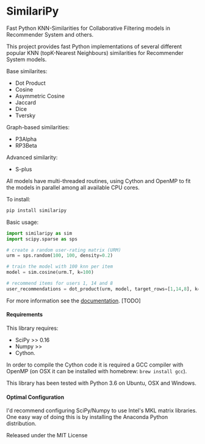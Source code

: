 SimilariPy
==========

Fast Python KNN-Similarities for Collaborative Filtering models in Recommender System and others.

This project provides fast Python implementations of several different popular KNN (topK-Nearest Neighbours) similarities for Recommender System models.

Base similarites:
 * Dot Product
 * Cosine
 * Asymmetric Cosine
 * Jaccard
 * Dice
 * Tversky

 Graph-based similarities:
 * P3Alpha
 * RP3Beta

 Advanced similarity:
 * S-plus


All models have multi-threaded routines, using Cython and OpenMP to fit the models in parallel among all available CPU cores.

To install:

```cmd
pip install similaripy
```

Basic usage:

```python
import similaripy as sim
import scipy.sparse as sps

# create a random user-rating matrix (URM)
urm = sps.random(100, 100, density=0.2)

# train the model with 100 knn per item 
model = sim.cosine(urm.T, k=100)

# recommend items for users 1, 14 and 8
user_recommendations = dot_product(urm, model, target_rows=[1,14,8], k=100)

```

For more information see the [documentation](http://similaripy.readthedocs.io/). [TODO]


#### Requirements

This library requires:
- SciPy >> 0.16
- Numpy >>
- Cython.

In order to compile the Cython code it is required a GCC compiler with OpenMP (on OSX it can be installed with homebrew: ```brew install gcc```).

This library has been tested with Python 3.6 on Ubuntu, OSX and Windows.

#### Optimal Configuration

I'd recommend configuring SciPy/Numpy to use Intel's MKL matrix libraries. One easy way of doing this is by installing the Anaconda Python distribution.

Released under the MIT License

